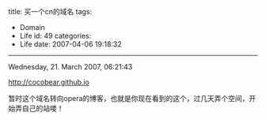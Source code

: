 title: 买一个cn的域名
tags:
  - Domain
  - Life
id: 49
categories:
  - Life
date: 2007-04-06 19:18:32
---

Wednesday, 21\. March 2007, 06:21:43

  
<http://cocobear.github.io>  

暂时这个域名转向opera的博客，也就是你现在看到的这个，过几天弄个空间，开始弄自己的站喽！
